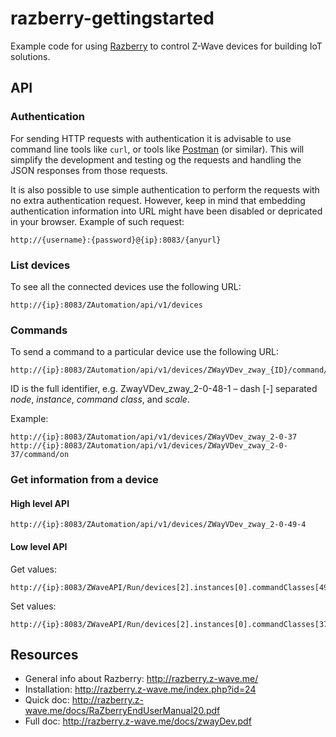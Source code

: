 # razberry-gettingstarted
Example code for using [Razberry](http://razberry.z-wave.me/) to control Z-Wave devices for building IoT solutions.

## API
### Authentication
For sending HTTP requests with authentication it is advisable to use command line tools like ```curl```, or tools like [Postman](https://www.getpostman.com/) (or similar). This will simplify the development and testing og the requests and handling the JSON responses from those requests.

It is also possible to use simple authentication to perform the requests with no extra authentication request. However, keep in mind that embedding authentication information into URL might have been disabled or depricated in your browser. Example of such request:

```
http://{username}:{password}@{ip}:8083/{anyurl}
```

### List devices
To see all the connected devices use the following URL:
```
http://{ip}:8083/ZAutomation/api/v1/devices
```

### Commands
To send a command to a particular device use the following URL:
```
http://{ip}:8083/ZAutomation/api/v1/devices/ZWayVDev_zway_{ID}/command/on
```

ID is the full identifier, e.g. ZwayVDev_zway_2-0-48-1 – dash [-] separated _node_, _instance_, _command class_, and _scale_.

Example:
```
http://{ip}:8083/ZAutomation/api/v1/devices/ZWayVDev_zway_2-0-37
http://{ip}:8083/ZAutomation/api/v1/devices/ZWayVDev_zway_2-0-37/command/on
```

### Get information from a device
#### High level API
```
http://{ip}:8083/ZAutomation/api/v1/devices/ZWayVDev_zway_2-0-49-4
```

#### Low level API
Get values:
```
http://{ip}:8083/ZWaveAPI/Run/devices[2].instances[0].commandClasses[49].data[4].val.value
```
Set values:
```
http://{ip}:8083/ZWaveAPI/Run/devices[2].instances[0].commandClasses[37].Set(255)
```

## Resources
* General info about Razberry: http://razberry.z-wave.me/
* Installation: http://razberry.z-wave.me/index.php?id=24
* Quick doc: http://razberry.z-wave.me/docs/RaZberryEndUserManual20.pdf
* Full doc: http://razberry.z-wave.me/docs/zwayDev.pdf
